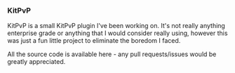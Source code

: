 ### KitPvP

KitPvP is a small KitPvP plugin I've been working on. It's not really anything enterprise grade or anything that I would consider really using, however this was just a fun little project to eliminate the boredom I faced.

All the source code is available here - any pull requests/issues would be greatly appreciated.